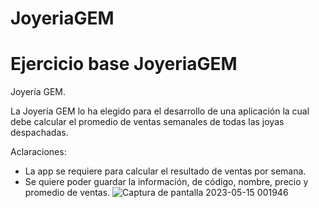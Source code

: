 # JoyeriaGEM
# Ejercicio base JoyeriaGEM

Joyería GEM.

La Joyería GEM lo ha elegido para el desarrollo de una aplicación la cual debe calcular el promedio de ventas semanales de todas las joyas despachadas.

Aclaraciones:

- La app se requiere para calcular el resultado de ventas por semana.
- Se quiere poder guardar la información, de código, nombre, precio y promedio de ventas.
![Captura de pantalla 2023-05-15 001946](https://github.com/Geraldinemoyano/JoyeriaGEM/assets/133627023/e82a19dc-a363-4fc8-b0ae-7050c34e3522)
